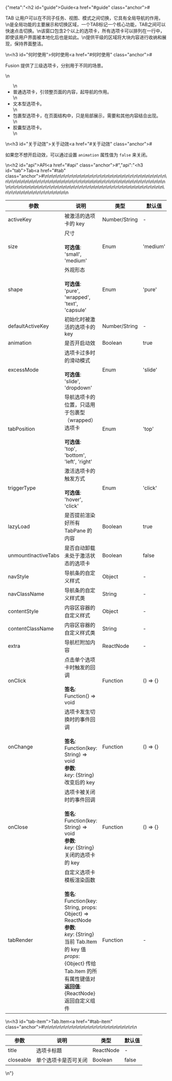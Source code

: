 {"meta":"<h2 id=\"guide\">Guide<a href=\"#guide\" class=\"anchor\">#</a></h2><p>TAB &#x8BA9;&#x7528;&#x6237;&#x53EF;&#x4EE5;&#x5728;&#x4E0D;&#x540C;&#x5B50;&#x4EFB;&#x52A1;&#x3001;&#x89C6;&#x56FE;&#x3001;&#x6A21;&#x5F0F;&#x4E4B;&#x95F4;&#x5207;&#x6362;&#xFF0C;&#x5B83;&#x5177;&#x6709;&#x5168;&#x5C40;&#x5BFC;&#x822A;&#x7684;&#x4F5C;&#x7528;&#xFF0C;\n&#x662F;&#x5168;&#x5C40;&#x529F;&#x80FD;&#x7684;&#x4E3B;&#x8981;&#x5C55;&#x793A;&#x548C;&#x5207;&#x6362;&#x533A;&#x57DF;&#xFF0C;&#x4E00;&#x4E2A;TAB&#x6807;&#x8BB0;&#x4E00;&#x4E2A;&#x6838;&#x5FC3;&#x529F;&#x80FD;&#xFF0C;TAB&#x4E4B;&#x95F4;&#x53EF;&#x4EE5;&#x5FEB;&#x901F;&#x70B9;&#x51FB;&#x5207;&#x6362;&#x3002;\n&#x8BE5;&#x7A97;&#x53E3;&#x5305;&#x542B;2&#x4E2A;&#x4EE5;&#x4E0A;&#x7684;&#x9009;&#x9879;&#x5361;&#xFF0C;&#x6240;&#x6709;&#x9009;&#x9879;&#x5361;&#x53EF;&#x4EE5;&#x6392;&#x5217;&#x5728;&#x4E00;&#x884C;&#x4E2D;&#xFF0C;&#x5373;&#x4F7F;&#x8BE5;&#x7528;&#x6237;&#x754C;&#x9762;&#x88AB;&#x672C;&#x5730;&#x5316;&#x540E;&#x4E5F;&#x662F;&#x5982;&#x6B64;&#x3002;\n&#x63D0;&#x4F9B;&#x5E73;&#x7EA7;&#x7684;&#x533A;&#x57DF;&#x5C06;&#x5927;&#x5757;&#x5185;&#x5BB9;&#x8FDB;&#x884C;&#x6536;&#x7EB3;&#x548C;&#x5C55;&#x73B0;&#xFF0C;&#x4FDD;&#x6301;&#x754C;&#x9762;&#x6574;&#x6D01;&#x3002;</p>\n<h3 id=\"&#x4F55;&#x65F6;&#x4F7F;&#x7528;\">&#x4F55;&#x65F6;&#x4F7F;&#x7528;<a href=\"#&#x4F55;&#x65F6;&#x4F7F;&#x7528;\" class=\"anchor\">#</a></h3><p>Fusion &#x63D0;&#x4F9B;&#x4E86;&#x4E09;&#x7EA7;&#x9009;&#x9879;&#x5361;&#xFF0C;&#x5206;&#x522B;&#x7528;&#x4E8E;&#x4E0D;&#x540C;&#x7684;&#x573A;&#x666F;&#x3002;</p>\n<ul>\n<li>&#x666E;&#x901A;&#x9009;&#x9879;&#x5361;&#xFF0C;&#x5F15;&#x9886;&#x6574;&#x9875;&#x9762;&#x7684;&#x5185;&#x5BB9;&#xFF0C;&#x8D77;&#x5BFC;&#x822A;&#x7684;&#x4F5C;&#x7528;&#x3002;</li>\n<li>&#x6587;&#x672C;&#x578B;&#x9009;&#x9879;&#x5361;&#x3002;</li>\n<li>&#x5305;&#x88F9;&#x578B;&#x9009;&#x9879;&#x5361;&#xFF0C;&#x5728;&#x9875;&#x9762;&#x7ED3;&#x6784;&#x4E2D;&#xFF0C;&#x53EA;&#x662F;&#x5C40;&#x90E8;&#x5C55;&#x793A;&#xFF0C;&#x9700;&#x8981;&#x548C;&#x5176;&#x4ED6;&#x5185;&#x5BB9;&#x7ED3;&#x5408;&#x51FA;&#x73B0;&#x3002;</li>\n<li>&#x80F6;&#x56CA;&#x578B;&#x9009;&#x9879;&#x5361;&#x3002;</li>\n</ul>\n<h3 id=\"&#x5173;&#x4E8E;&#x52A8;&#x6548;\">&#x5173;&#x4E8E;&#x52A8;&#x6548;<a href=\"#&#x5173;&#x4E8E;&#x52A8;&#x6548;\" class=\"anchor\">#</a></h3><p>&#x5982;&#x679C;&#x60A8;&#x4E0D;&#x60F3;&#x5F00;&#x542F;&#x52A8;&#x6548;&#xFF0C;&#x53EF;&#x4EE5;&#x901A;&#x8FC7;&#x8BBE;&#x7F6E; <code>animation</code> &#x5C5E;&#x6027;&#x503C;&#x4E3A; <code>false</code> &#x6765;&#x5173;&#x95ED;&#x3002;</p>\n<h2 id=\"api\">API<a href=\"#api\" class=\"anchor\">#</a></h2>","api":"<h3 id=\"tab\">Tab<a href=\"#tab\" class=\"anchor\">#</a></h3><table>\n<thead>\n<tr>\n<th>&#x53C2;&#x6570;</th>\n<th>&#x8BF4;&#x660E;</th>\n<th>&#x7C7B;&#x578B;</th>\n<th>&#x9ED8;&#x8BA4;&#x503C;</th>\n</tr>\n</thead>\n<tbody>\n<tr>\n<td>activeKey</td>\n<td>&#x88AB;&#x6FC0;&#x6D3B;&#x7684;&#x9009;&#x9879;&#x5361;&#x7684; key</td>\n<td>Number/String</td>\n<td>-</td>\n</tr>\n<tr>\n<td>size</td>\n<td>&#x5C3A;&#x5BF8;<br><br><strong>&#x53EF;&#x9009;&#x503C;</strong>:<br>&apos;small&apos;, &apos;medium&apos;</td>\n<td>Enum</td>\n<td>&apos;medium&apos;</td>\n</tr>\n<tr>\n<td>shape</td>\n<td>&#x5916;&#x89C2;&#x5F62;&#x6001;<br><br><strong>&#x53EF;&#x9009;&#x503C;</strong>:<br>&apos;pure&apos;, &apos;wrapped&apos;, &apos;text&apos;, &apos;capsule&apos;</td>\n<td>Enum</td>\n<td>&apos;pure&apos;</td>\n</tr>\n<tr>\n<td>defaultActiveKey</td>\n<td>&#x521D;&#x59CB;&#x5316;&#x65F6;&#x88AB;&#x6FC0;&#x6D3B;&#x7684;&#x9009;&#x9879;&#x5361;&#x7684; key</td>\n<td>Number/String</td>\n<td>-</td>\n</tr>\n<tr>\n<td>animation</td>\n<td>&#x662F;&#x5426;&#x5F00;&#x542F;&#x52A8;&#x6548;</td>\n<td>Boolean</td>\n<td>true</td>\n</tr>\n<tr>\n<td>excessMode</td>\n<td>&#x9009;&#x9879;&#x5361;&#x8FC7;&#x591A;&#x65F6;&#x7684;&#x6ED1;&#x52A8;&#x6A21;&#x5F0F;<br><br><strong>&#x53EF;&#x9009;&#x503C;</strong>:<br>&apos;slide&apos;, &apos;dropdown&apos;</td>\n<td>Enum</td>\n<td>&apos;slide&apos;</td>\n</tr>\n<tr>\n<td>tabPosition</td>\n<td>&#x5BFC;&#x822A;&#x9009;&#x9879;&#x5361;&#x7684;&#x4F4D;&#x7F6E;&#xFF0C;&#x53EA;&#x9002;&#x7528;&#x4E8E;&#x5305;&#x88F9;&#x578B;&#xFF08;wrapped&#xFF09;&#x9009;&#x9879;&#x5361;<br><br><strong>&#x53EF;&#x9009;&#x503C;</strong>:<br>&apos;top&apos;, &apos;bottom&apos;, &apos;left&apos;, &apos;right&apos;</td>\n<td>Enum</td>\n<td>&apos;top&apos;</td>\n</tr>\n<tr>\n<td>triggerType</td>\n<td>&#x6FC0;&#x6D3B;&#x9009;&#x9879;&#x5361;&#x7684;&#x89E6;&#x53D1;&#x65B9;&#x5F0F;<br><br><strong>&#x53EF;&#x9009;&#x503C;</strong>:<br>&apos;hover&apos;, &apos;click&apos;</td>\n<td>Enum</td>\n<td>&apos;click&apos;</td>\n</tr>\n<tr>\n<td>lazyLoad</td>\n<td>&#x662F;&#x5426;&#x63D0;&#x524D;&#x6E32;&#x67D3;&#x597D;&#x6240;&#x6709; TabPane &#x7684;&#x5185;&#x5BB9;</td>\n<td>Boolean</td>\n<td>true</td>\n</tr>\n<tr>\n<td>unmountInactiveTabs</td>\n<td>&#x662F;&#x5426;&#x81EA;&#x52A8;&#x5378;&#x8F7D;&#x672A;&#x5904;&#x4E8E;&#x6FC0;&#x6D3B;&#x72B6;&#x6001;&#x7684;&#x9009;&#x9879;&#x5361;</td>\n<td>Boolean</td>\n<td>false</td>\n</tr>\n<tr>\n<td>navStyle</td>\n<td>&#x5BFC;&#x822A;&#x6761;&#x7684;&#x81EA;&#x5B9A;&#x4E49;&#x6837;&#x5F0F;</td>\n<td>Object</td>\n<td>-</td>\n</tr>\n<tr>\n<td>navClassName</td>\n<td>&#x5BFC;&#x822A;&#x6761;&#x7684;&#x81EA;&#x5B9A;&#x4E49;&#x6837;&#x5F0F;&#x7C7B;</td>\n<td>String</td>\n<td>-</td>\n</tr>\n<tr>\n<td>contentStyle</td>\n<td>&#x5185;&#x5BB9;&#x533A;&#x5BB9;&#x5668;&#x7684;&#x81EA;&#x5B9A;&#x4E49;&#x6837;&#x5F0F;</td>\n<td>Object</td>\n<td>-</td>\n</tr>\n<tr>\n<td>contentClassName</td>\n<td>&#x5185;&#x5BB9;&#x533A;&#x5BB9;&#x5668;&#x7684;&#x81EA;&#x5B9A;&#x4E49;&#x6837;&#x5F0F;&#x7C7B;</td>\n<td>String</td>\n<td>-</td>\n</tr>\n<tr>\n<td>extra</td>\n<td>&#x5BFC;&#x822A;&#x680F;&#x9644;&#x52A0;&#x5185;&#x5BB9;</td>\n<td>ReactNode</td>\n<td>-</td>\n</tr>\n<tr>\n<td>onClick</td>\n<td>&#x70B9;&#x51FB;&#x5355;&#x4E2A;&#x9009;&#x9879;&#x5361;&#x65F6;&#x89E6;&#x53D1;&#x7684;&#x56DE;&#x8C03;<br><br><strong>&#x7B7E;&#x540D;</strong>:<br>Function() =&gt; void</td>\n<td>Function</td>\n<td>() =&gt; {}</td>\n</tr>\n<tr>\n<td>onChange</td>\n<td>&#x9009;&#x9879;&#x5361;&#x53D1;&#x751F;&#x5207;&#x6362;&#x65F6;&#x7684;&#x4E8B;&#x4EF6;&#x56DE;&#x8C03;<br><br><strong>&#x7B7E;&#x540D;</strong>:<br>Function(key: String) =&gt; void<br><strong>&#x53C2;&#x6570;</strong>:<br><em>key</em>: {String} &#x6539;&#x53D8;&#x540E;&#x7684; key</td>\n<td>Function</td>\n<td>() =&gt; {}</td>\n</tr>\n<tr>\n<td>onClose</td>\n<td>&#x9009;&#x9879;&#x5361;&#x88AB;&#x5173;&#x95ED;&#x65F6;&#x7684;&#x4E8B;&#x4EF6;&#x56DE;&#x8C03;<br><br><strong>&#x7B7E;&#x540D;</strong>:<br>Function(key: String) =&gt; void<br><strong>&#x53C2;&#x6570;</strong>:<br><em>key</em>: {String} &#x5173;&#x95ED;&#x7684;&#x9009;&#x9879;&#x5361;&#x7684; key</td>\n<td>Function</td>\n<td>() =&gt; {}</td>\n</tr>\n<tr>\n<td>tabRender</td>\n<td>&#x81EA;&#x5B9A;&#x4E49;&#x9009;&#x9879;&#x5361;&#x6A21;&#x677F;&#x6E32;&#x67D3;&#x51FD;&#x6570;<br><br><strong>&#x7B7E;&#x540D;</strong>:<br>Function(key: String, props: Object) =&gt; ReactNode<br><strong>&#x53C2;&#x6570;</strong>:<br><em>key</em>: {String} &#x5F53;&#x524D; Tab.Item &#x7684; key &#x503C;<br><em>props</em>: {Object} &#x4F20;&#x7ED9; Tab.Item &#x7684;&#x6240;&#x6709;&#x5C5E;&#x6027;&#x952E;&#x503C;&#x5BF9;<br><strong>&#x8FD4;&#x56DE;&#x503C;</strong>:<br>{ReactNode} &#x8FD4;&#x56DE;&#x81EA;&#x5B9A;&#x4E49;&#x7EC4;&#x4EF6;<br></td>\n<td>Function</td>\n<td>-</td>\n</tr>\n</tbody>\n</table>\n<h3 id=\"tab-item\">Tab.Item<a href=\"#tab-item\" class=\"anchor\">#</a></h3><table>\n<thead>\n<tr>\n<th>&#x53C2;&#x6570;</th>\n<th>&#x8BF4;&#x660E;</th>\n<th>&#x7C7B;&#x578B;</th>\n<th>&#x9ED8;&#x8BA4;&#x503C;</th>\n</tr>\n</thead>\n<tbody>\n<tr>\n<td>title</td>\n<td>&#x9009;&#x9879;&#x5361;&#x6807;&#x9898;</td>\n<td>ReactNode</td>\n<td>-</td>\n</tr>\n<tr>\n<td>closeable</td>\n<td>&#x5355;&#x4E2A;&#x9009;&#x9879;&#x5361;&#x662F;&#x5426;&#x53EF;&#x5173;&#x95ED;</td>\n<td>Boolean</td>\n<td>false</td>\n</tr>\n</tbody>\n</table>\n"}